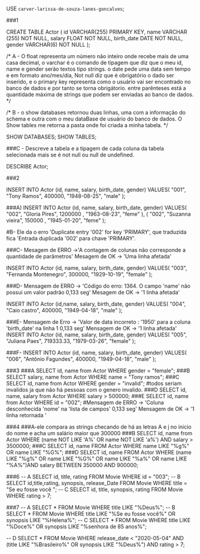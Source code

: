USE `carver-larissa-de-souza-lanes-goncalves`;

###1

CREATE TABLE Actor (
    id VARCHAR(255) PRIMARY KEY,
    name VARCHAR (255) NOT NULL,
    salary FLOAT NOT NULL,
    birth_date DATE NOT NULL,
    gender VARCHAR(6) NOT NULL
);

/*
A - O float representa um número não inteiro onde recebe mais de uma casa decimal, o varchar é o comando de tipagem que diz que o meu id, 
name e gender serão textos tipo strings.
o date pede uma data sem tempo e em formato ano/mes/dia, Not null diz que é obrigatório o dado ser inserido, 
e o primary key representa como o usuário vai ser encontrado no banco de dados e por tanto se torna obrigátorio. 
entre parênteses está a quantidade máxima
de strings que podem ser enviadas ao banco de dados.
*/

/* 
B - o show databases retornou duas linhas, uma com a informação do schema e outra com o meu dataBase de usuário do banco de dados.
O Show tables me retorna a pasta onde foi criada a minha tabela.
*/

SHOW DATABASES;
SHOW TABLES;

###C - Descreve a tabela e a tipagem de cada coluna da tabela selecionada mais se é not null ou null de undefined.

DESCRIBE Actor;

###2

INSERT INTO Actor (id, name, salary, birth_date, gender)
VALUES(
  "001", 
  "Tony Ramos",
  400000,
  "1948-08-25", 
  "male"
);

###A)
INSERT INTO Actor (id, name, salary, birth_date, gender)
VALUES(
"002",
"Gloria Pires",
 1200000 ,
 "1963-08-23",
 "feme"
), 
(
"002",
"Suzanna vieira",
 150000 ,
 "1945-01-20",
 "feme"
);

#B- Ele da o erro 'Duplicate entry '002' for key 'PRIMARY', que traduzida fica 'Entrada duplicada '002' para chave 'PRIMARY'.

###C- Mesagem de ERRO ->'A contagem de colunas não corresponde a quantidade de parâmetros' Mesagem de OK -> 'Uma linha afetada'

INSERT INTO Actor (id, name, salary, birth_date, gender)
VALUES(
  "003", 
  "Fernanda Montenegro",
  300000,
  "1929-10-19", 
  "female"
);

###D- Mensagem de ERRO -> 'Código do erro: 1364. O campo 'name' não possui um valor padrão 0,133 seg' Mesagem de OK -> '1 linha afetada'

INSERT INTO Actor (id,name, salary, birth_date, gender)
VALUES(
  "004",
  "Caio castro",
  400000,
  "1949-04-18", 
  "male"
);

###E- Mensagem de Erro -> 'Valor de data incorreto : '1950' para a coluna 'birth_date' na linha 1 0,133 seg' Mensagem de OK -> '1 linha afetada'
INSERT INTO Actor (id, name, salary, birth_date, gender)
VALUES(
  "005", 
  "Juliana Paes",
  719333.33,
  "1979-03-26", 
  "female"
);

###F-
INSERT INTO Actor (id, name, salary, birth_date, gender)
VALUES(
  "006", 
  "Antônio Fagundes",
  400000,
  "1949-04-18", 
  "male"
);

###3
###A
SELECT id, name from Actor WHERE gender = "female";
###B
SELECT salary, name from Actor WHERE name = "Tony ramos";
###C
SELECT id, name from Actor WHERE gender = "invalid";
#todos seriam invalidos ja que não há pessoas com o genero invalido.
###D
SELECT id, name, salary from Actor WHERE salary > 500000;
###E
SELECT id, name from Actor WHERE id = "002";
#Mensagem de ERRO -> 'Coluna desconhecida 'nome' na 'lista de campos' 0,133 seg' Mensagem de OK  -> '1 linha retornada '

###4
###A-ele compara as strings checando de há as letras A e j no inicio do nome e acha um salário maior que 300000
###B
SELECT id, name from Actor WHERE (name NOT LIKE 'A%' OR name NOT LIKE 'a%') AND salary > 3500000;
###C
SELECT id, name FROM Actor WHERE name LIKE "%g%" OR name LIKE "%G%";
###D
SELECT id, name FROM Actor WHERE (name LIKE "%g%" OR name LIKE "%G%" OR name LIKE "%a%" OR name LIKE "%A%")AND salary BETWEEN 350000 AND 900000;

###6
-- A
SELECT id, title, rating FROM Movie WHERE id = "003";
-- B
SELECT id,title,rating, synopsis, release_Date FROM Movie WHERE title = "Se eu fosse você ";
-- C
SELECT id, title, synopsis, rating FROM Movie WHERE rating > 7;

###7
-- A 
SELECT * FROM Movie
WHERE title LIKE "%Deus%";
-- B
SELECT * FROM Movie
WHERE title LIKE "%Se eu fosse você%" OR
      synopsis LIKE "%Helena%";
-- C 
SELECT * FROM Movie
WHERE title LIKE "%Doce%" OR
      synopsis LIKE "%senhora de 85 anos%";

-- D
SELECT * FROM Movie
WHERE release_date < "2020-05-04" AND 
      (title LIKE "%Brasileiro%" OR
      synopsis LIKE "%Deus%") AND rating > 7;





